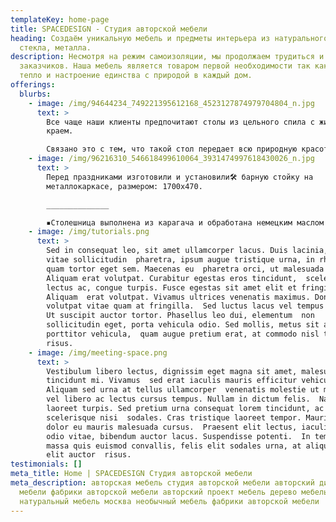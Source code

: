 ```yaml
---
templateKey: home-page
title: SPACEDESIGN - Студия авторской мебели
heading: Создаём уникальную мебель и предметы интерьера из натурального дерева,
  стекла, металла.
description: Несмотря на режим самоизоляции, мы продолжаем трудиться и радовать
  заказчиков. Наша мебель является товаром первой необходимости так как передает
  тепло и настроение единства с природой в каждый дом.
offerings:
  blurbs:
    - image: /img/94644234_749221395612168_4523127874979704804_n.jpg
      text: >
        Все чаще наши клиенты предпочитают столы из цельного спила с живым
        краем.

        Связано это с тем, что такой стол передает всю природную красоту и тепло, оставаясь почти в своем первозданном виде
    - image: /img/96216310_546618499610064_3931474997618430026_n.jpg
      text: >
        Перед праздниками изготовили и установили🛠️ барную стойку на
        металлокаркасе, размером: 1700х470.

        ______________

        ▪️Столешница выполнена из карагача и обработана немецким маслом osmo🛢️
    - image: /img/tutorials.png
      text: >
        Sed in consequat leo, sit amet ullamcorper lacus. Duis lacinia, metus
        vitae sollicitudin  pharetra, ipsum augue tristique urna, in rhoncus
        quam tortor eget sem. Maecenas eu  pharetra orci, ut malesuada nisl.
        Aliquam erat volutpat. Curabitur egestas eros tincidunt,  scelerisque
        lectus ac, congue turpis. Fusce egestas sit amet elit et fringilla.
        Aliquam  erat volutpat. Vivamus ultrices venenatis maximus. Donec
        volutpat vitae quam at fringilla.  Sed luctus lacus vel tempus posuere.
        Ut suscipit auctor tortor. Phasellus leo dui, elementum  non
        sollicitudin eget, porta vehicula odio. Sed mollis, metus sit amet
        porttitor vehicula,  quam augue pretium erat, at commodo nisl tellus non
        risus.
    - image: /img/meeting-space.png
      text: >
        Vestibulum libero lectus, dignissim eget magna sit amet, malesuada
        tincidunt mi. Vivamus  sed erat iaculis mauris efficitur vehicula.
        Aliquam sed urna at tellus ullamcorper  venenatis molestie ut mi. Duis
        vel libero ac lectus cursus tempus. Nullam in dictum felis.  Nam sed
        laoreet turpis. Sed pretium urna consequat lorem tincidunt, ac
        scelerisque nisi  sodales. Cras tristique laoreet tempor. Mauris vitae
        dolor eu mauris malesuada cursus.  Praesent elit lectus, iaculis vel
        odio vitae, bibendum auctor lacus. Suspendisse potenti.  In tempor,
        massa quis euismod convallis, felis elit sodales urna, at aliquet mi
        elit auctor  risus.
testimonials: []
meta_title: Home | SPACEDESIGN Студия авторской мебели
meta_description: авторская мебель студия авторской мебели авторский дизайн
  мебели фабрики авторской мебели авторский проект мебель дерево мебель
  натуральный мебель москва необычный мебель фабрики авторской мебели
---
```

